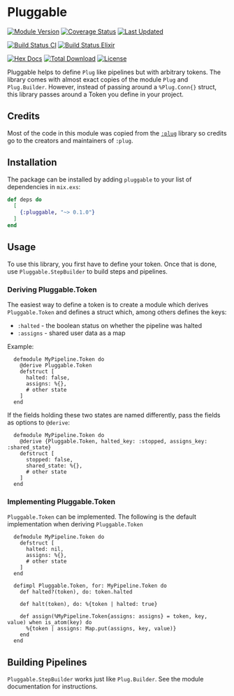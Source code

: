 # Pluggable

[![Module Version](https://img.shields.io/hexpm/v/pluggable.svg)](https://hex.pm/packages/pluggable)
[![Coverage Status](https://coveralls.io/repos/github/mruoss/pluggable/badge.svg?branch=main)](https://coveralls.io/github/mruoss/pluggable?branch=main)
[![Last Updated](https://img.shields.io/github/last-commit/mruoss/pluggable.svg)](https://github.com/mruoss/pluggable/commits/main)

[![Build Status CI](https://github.com/mruoss/pluggable/actions/workflows/ci.yaml/badge.svg)](https://github.com/mruoss/pluggable/actions/workflows/ci.yaml)
[![Build Status Elixir](https://github.com/mruoss/pluggable/actions/workflows/elixir_matrix.yaml/badge.svg)](https://github.com/mruoss/pluggable/actions/workflows/elixir_matrix.yaml)

[![Hex Docs](https://img.shields.io/badge/hex-docs-lightgreen.svg)](https://hexdocs.pm/pluggable/)
[![Total Download](https://img.shields.io/hexpm/dt/pluggable.svg)](https://hex.pm/packages/pluggable)
[![License](https://img.shields.io/hexpm/l/pluggable.svg)](https://github.com/mruoss/pluggable/blob/main/LICENSE)

Pluggable helps to define `Plug` like pipelines but with arbitrary tokens.
The library comes with almost exact copies of the module `Plug` and
`Plug.Builder`. However, instead of passing around a `%Plug.Conn{}` struct,
this library passes around a Token you define in your project.

## Credits

Most of the code in this module was copied from the
[`:plug`](https://github.com/elixir-plug/plug/) library so credits go to the
creators and maintainers of `:plug`.

## Installation

The package can be installed by adding `pluggable` to your list of dependencies
in `mix.exs`:

```elixir
def deps do
  [
    {:pluggable, "~> 0.1.0"}
  ]
end
```

## Usage

To use this library, you first have to define your token. Once that
is done, use `Pluggable.StepBuilder` to build steps and pipelines.

### Deriving Pluggable.Token

The easiest way to define a token is to create a module which derives
`Pluggable.Token` and defines a struct which, among others defines the keys:

- `:halted` - the boolean status on whether the pipeline was halted
- `:assigns` - shared user data as a map

Example:

      defmodule MyPipeline.Token do
        @derive Pluggable.Token
        defstruct [
          halted: false,
          assigns: %{},
          # other state
        ]
      end

If the fields holding these two states are named differently, pass the fields
as options to `@derive`:

      defmodule MyPipeline.Token do
        @derive {Pluggable.Token, halted_key: :stopped, assigns_key: :shared_state}
        defstruct [
          stopped: false,
          shared_state: %{},
          # other state
        ]
      end

### Implementing Pluggable.Token

`Pluggable.Token` can be implemented. The following is the default implementation
when deriving `Pluggable.Token`

      defmodule MyPipeline.Token do
        defstruct [
          halted: nil,
          assigns: %{},
          # other state
        ]
      end

      defimpl Pluggable.Token, for: MyPipeline.Token do
        def halted?(token), do: token.halted

        def halt(token), do: %{token | halted: true}

        def assign(%MyPipeline.Token{assigns: assigns} = token, key, value) when is_atom(key) do
          %{token | assigns: Map.put(assigns, key, value)}
        end
      end

## Building Pipelines

`Pluggable.StepBuilder` works just like `Plug.Builder`. See the
module documentation for instructions.
